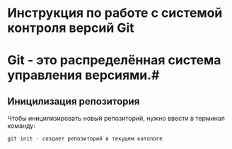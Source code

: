 # **Инструкция по работе с системой контроля версий Git** 

# Git - это распределённая система управления версиями.#

## Иницилизация репозитория 

Чтобы иницилизировать новый репозиторий, нужно ввести в терминал команду:

    git init - создает репозиторий в текущем катологе 
